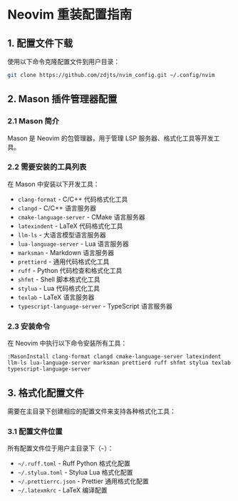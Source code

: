 # Neovim 重装配置指南

## 1. 配置文件下载

使用以下命令克隆配置文件到用户目录：

```bash
git clone https://github.com/zdjts/nvim_config.git ~/.config/nvim
```

## 2. Mason 插件管理器配置

### 2.1 Mason 简介

Mason 是 Neovim 的包管理器，用于管理 LSP 服务器、格式化工具等开发工具。

### 2.2 需要安装的工具列表

在 Mason 中安装以下开发工具：

- `clang-format` - C/C++ 代码格式化工具
- `clangd` - C/C++ 语言服务器
- `cmake-language-server` - CMake 语言服务器
- `latexindent` - LaTeX 代码格式化工具
- `llm-ls` - 大语言模型语言服务器
- `lua-language-server` - Lua 语言服务器
- `marksman` - Markdown 语言服务器
- `prettierd` - 通用代码格式化工具
- `ruff` - Python 代码检查和格式化工具
- `shfmt` - Shell 脚本格式化工具
- `stylua` - Lua 代码格式化工具
- `texlab` - LaTeX 语言服务器
- `typescript-language-server` - TypeScript 语言服务器

### 2.3 安装命令

在 Neovim 中执行以下命令安装所有工具：

```
:MasonInstall clang-format clangd cmake-language-server latexindent llm-ls lua-language-server marksman prettierd ruff shfmt stylua texlab typescript-language-server
```

## 3. 格式化配置文件

需要在主目录下创建相应的配置文件来支持各种格式化工具：

### 3.1 配置文件位置

所有配置文件位于用户主目录下（`~`）：

- `~/.ruff.toml` - Ruff Python 格式化配置
- `~/.stylua.toml` - Stylua Lua 格式化配置
- `~/.prettierrc.json` - Prettier 通用格式化配置
- `~/.latexmkrc` - LaTeX 编译配置
